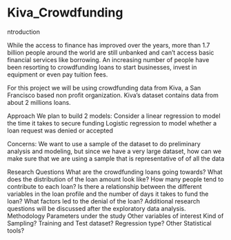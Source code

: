 # Kiva_Crowdfunding
 ntroduction

While the access to finance has improved over the years, more than 1.7 billion people around the world are still unbanked and can’t access basic financial services like borrowing. An increasing number of people have been resorting to crowdfunding loans to start businesses, invest in equipment or even pay tuition fees.

For this project we will be using crowdfunding data from Kiva, a San Francisco based non profit organization. Kiva’s dataset contains data from about 2 millions loans.

Approach
We plan to build 2 models:
Consider a linear regression to model the time it takes to secure funding
Logistic regression to model whether a loan request was denied or accepted

Concerns:
We want to use a sample of the dataset to do preliminary analysis and modeling, but since we have a very large dataset, how can we make sure that we are using a sample that is representative of of all the data

Research Questions
What are the crowdfunding loans going towards?
What does the distribution of the loan amount look like?
How many people tend to contribute to each loan?
Is there a relationship between the different variables in the loan profile and the number of days it takes to fund the loan?
What factors led to the denial of the loan?
Additional research questions will be discussed after the exploratory data analysis.
Methodology
Parameters under the study
Other variables of interest
Kind of Sampling?
Training and Test dataset?
Regression type?
Other Statistical tools?


